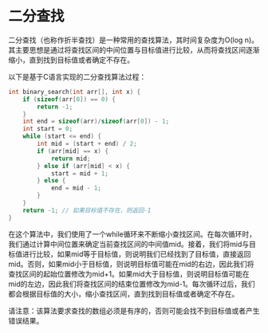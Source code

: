 # 二分查找

二分查找（也称作折半查找）是一种常用的查找算法，其时间复杂度为O(log n)。其主要思想是通过将查找区间的中间位置与目标值进行比较，从而将查找区间逐渐缩小，直到找到目标值或者确定不存在。

以下是基于C语言实现的二分查找算法过程：

```c
int binary_search(int arr[], int x) {
    if (sizeof(arr[0]) == 0) {
        return -1;
    }
    int end = sizeof(arr)/sizeof(arr[0]) - 1;
    int start = 0;
    while (start <= end) {
        int mid = (start + end) / 2;
        if (arr[mid] == x) {
            return mid;
        } else if (arr[mid] < x) {
            start = mid + 1;
        } else {
            end = mid - 1;
        }
    }
    return -1; // 如果目标值不存在，则返回-1
}
```

在这个算法中，我们使用了一个while循环来不断缩小查找区间。在每次循环时，我们通过计算中间位置来确定当前查找区间的中间值mid。接着，我们将mid与目标值进行比较，如果mid等于目标值，则说明我们已经找到了目标值，直接返回mid。否则，如果mid小于目标值，则说明目标值可能在mid的右边，因此我们将查找区间的起始位置修改为mid+1。如果mid大于目标值，则说明目标值可能在mid的左边，因此我们将查找区间的结束位置修改为mid-1。每次循环过后，我们都会根据目标值的大小，缩小查找区间，直到找到目标值或者确定不存在。

请注意：该算法要求查找的数组必须是有序的，否则可能会找不到目标值或者产生错误结果。
